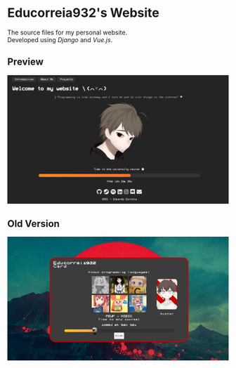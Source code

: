 # Educorreia932's Website

The source files for my personal website.  
Developed using *Django* and *Vue.js*.

## Preview

![Preview](preview.png)

## Old Version

![Old Preview](old_preview.png)
 